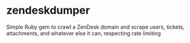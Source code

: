 # zendeskdumper
Simple Ruby gem to crawl a ZenDesk domain and scrape users, tickets, attachments, and whatever else it can, respecting rate limiting
